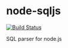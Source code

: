 node-sqljs
==========

[![Build Status](https://secure.travis-ci.org/langpavel/node-sqljs.png?branch=master)](http://travis-ci.org/langpavel/node-sqljs)

SQL parser for node.js
